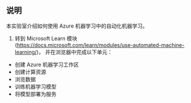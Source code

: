 ﻿---
lab:
    title: '使用 Azure 机器学习中的自动化机器学习'
---

## 说明
本实验室介绍如何使用 Azure 机器学习中的自动化机器学习。

1.	转到 Microsoft Learn 模块 (https://docs.microsoft.com/learn/modules/use-automated-machine-learning/)， 并在浏览器中完成以下单元： 

- 创建 Azure 机器学习工作区
- 创建计算资源
- 浏览数据 
- 训练机器学习模型 
- 将模型部署为服务 

